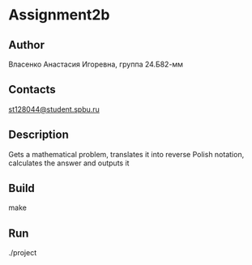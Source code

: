 # Assignment2b
## Author
Власенко Анастасия Игоревна, группа 24.Б82-мм
## Contacts
st128044@student.spbu.ru
## Description
Gets a mathematical problem, translates it into reverse Polish notation, calculates the answer and outputs it
## Build
make
## Run
./project

